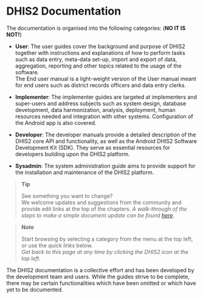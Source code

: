 # DHIS2 Documentation

The documentation is organised into the following categories:  (**NO IT IS NOT!**)

- **User**:   The user guides cover the background and purpose of DHIS2 together with instructions and explanations of how to perform tasks such as data entry, meta-data set-up, import and export of data, aggregation, reporting and other topics related to the usage of the software.  
The End user manual is a light-weight version of the User manual meant for end users such as district records officers and data entry clerks.<!-- user -->  

- **Implementer**: The implementer guides are targeted at implementers and super-users and address subjects such as system design, database development, data harmonization, analysis, deployment, human resources needed and integration with other systems. Configuration of the Android app is also covered.<!-- implementer -->  

- **Developer**: The developer manuals provide a detailed description of the DHIS2 core API and functionality, as well as the Android DHIS2 Software Development Kit (SDK). They serve as essential resources for developers building upon the DHIS2 platform.<!-- developer -->  

- **Sysadmin**: The system administration guide aims to provide support for the installation and maintenance of the DHIS2 platform.<!-- sysadmin -->  

> **Tip**
>
> See something you want to change?  
> We welcome updates and suggestions from the community and provide edit links at the top of the chapters.
> _A walk-through of the steps to make a simple document update can be found [here](https://github.com/dhis2/dhis2-docs/blob/master/src/commonmark/en/content/common/submitting-a-doc-fix.md)_.

> **Note**
>
> Start browsing by selecting a category from the menu at the top left, or use the _quick links_ below.  
> _Get back to this page at any time by clicking the DHIS2 icon at the top left._



The DHIS2 documentation is a collective effort and has been developed by the development team and users. While the guides strive to be complete, there may be certain functionalities which have been omitted or which have yet to be documented.
